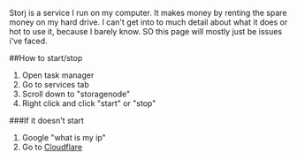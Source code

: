 Storj is a service I run on my computer. It makes money by renting the spare money on my hard drive. I can't get into to much detail about what it does or hot to use it, because I barely know. SO this page will mostly just be issues i've faced.

##How to start/stop
1. Open task manager
2. Go to services tab
3. Scroll down to "storagenode"
4. Right click and click "start" or "stop"

###If it doesn't start
1. Google "what is my ip"
2. Go to [Cloudflare](cloudflare.md)